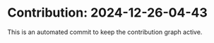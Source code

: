 # Contribution: 2024-12-26-04-43
This is an automated commit to keep the contribution graph active.
